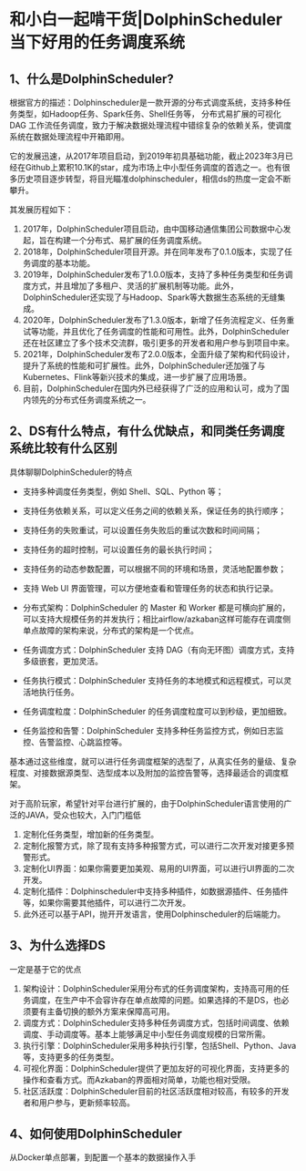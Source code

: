 
# 和小白一起啃干货|DolphinScheduler当下好用的任务调度系统

## 1、什么是DolphinScheduler?

根据官方的描述：Dolphinscheduler是一款开源的分布式调度系统，支持多种任务类型，如Hadoop任务、Spark任务、Shell任务等，
分布式易扩展的可视化 DAG 工作流任务调度，致力于解决数据处理流程中错综复杂的依赖关系，使调度系统在数据处理流程中开箱即用。

它的发展迅速，从2017年项目启动，到2019年初具基础功能，截止2023年3月已经在Github上累积10.1K的star，成为市场上中小型任务调度的首选之一。也有很多历史项目逐步转型，将目光瞄准dolphinscheduler，相信ds的热度一定会不断攀升。

其发展历程如下：

1. 2017年，DolphinScheduler项目启动，由中国移动通信集团公司数据中心发起，旨在构建一个分布式、易扩展的任务调度系统。
2. 2018年，DolphinScheduler项目开源。并在同年发布了0.1.0版本，实现了任务调度的基本功能。
3. 2019年，DolphinScheduler发布了1.0.0版本，支持了多种任务类型和任务调度方式，并且增加了多租户、灵活的扩展机制等功能。此外，DolphinScheduler还实现了与Hadoop、Spark等大数据生态系统的无缝集成。
4. 2020年，DolphinScheduler发布了1.3.0版本，新增了任务流程定义、任务重试等功能，并且优化了任务调度的性能和可用性。此外，DolphinScheduler还在社区建立了多个技术交流群，吸引更多的开发者和用户参与到项目中来。
5. 2021年，DolphinScheduler发布了2.0.0版本，全面升级了架构和代码设计，提升了系统的性能和可扩展性。此外，DolphinScheduler还加强了与Kubernetes、Flink等新兴技术的集成，进一步扩展了应用场景。
6. 目前，DolphinScheduler在国内外已经获得了广泛的应用和认可，成为了国内领先的分布式任务调度系统之一。

## 2、DS有什么特点，有什么优缺点，和同类任务调度系统比较有什么区别

具体聊聊DolphinScheduler的特点

- 支持多种调度任务类型，例如 Shell、SQL、Python 等；

- 支持任务依赖关系，可以定义任务之间的依赖关系，保证任务的执行顺序；

- 支持任务的失败重试，可以设置任务失败后的重试次数和时间间隔；

- 支持任务的超时控制，可以设置任务的最长执行时间；

- 支持任务的动态参数配置，可以根据不同的环境和场景，灵活地配置参数；

- 支持 Web UI 界面管理，可以方便地查看和管理任务的状态和执行记录。

- 分布式架构：DolphinScheduler 的 Master 和 Worker 都是可横向扩展的，可以支持大规模任务的并发执行；相比airflow/azkaban这样可能存在调度侧单点故障的架构来说，分布式的架构是一个优点。

- 任务调度方式：DolphinScheduler 支持 DAG（有向无环图）调度方式，支持多级嵌套，更加灵活。

- 任务执行模式：DolphinScheduler 支持任务的本地模式和远程模式，可以灵活地执行任务。

- 任务调度粒度：DolphinScheduler 的任务调度粒度可以到秒级，更加细致。

- 任务监控和告警：DolphinScheduler 支持多种任务监控方式，例如日志监控、告警监控、心跳监控等。

基本通过这些维度，就可以进行任务调度框架的选型了，从真实任务的量级、复杂程度、对接数据源类型、选型成本以及附加的监控告警等，选择最适合的调度框架。

对于高阶玩家，希望针对平台进行扩展的，由于DolphinScheduler语言使用的广泛的JAVA，受众也较大，入门门槛低

1. 定制化任务类型，增加新的任务类型。
2. 定制化报警方式，除了现有支持多种报警方式，可以进行二次开发对接更多预警形式。
3. 定制化UI界面：如果你需要更加美观、易用的UI界面，可以进行UI界面的二次开发。
4. 定制化插件：Dolphinscheduler中支持多种插件，如数据源插件、任务插件等，如果你需要其他插件，可以进行二次开发。
5. 此外还可以基于API，抛开开发语言，使用Dolphinscheduler的后端能力。

## 3、为什么选择DS

一定是基于它的优点

1. 架构设计：DolphinScheduler采用分布式的任务调度架构，支持高可用的任务调度，在生产中不会容许存在单点故障的问题。如果选择的不是DS，也必须要有主备切换的额外方案来保障高可用。
2. 调度方式：DolphinScheduler支持多种任务调度方式，包括时间调度、依赖调度、手动调度等。基本上能够满足中小型任务调度规模的日常所需。
3. 执行引擎：DolphinScheduler采用多种执行引擎，包括Shell、Python、Java等，支持更多的任务类型。
4. 可视化界面：DolphinScheduler提供了更加友好的可视化界面，支持更多的操作和查看方式。而Azkaban的界面相对简单，功能也相对受限。
5. 社区活跃度：DolphinScheduler目前的社区活跃度相对较高，有较多的开发者和用户参与，更新频率较高。

## 4、如何使用DolphinScheduler

从Docker单点部署，到配置一个基本的数据操作入手




